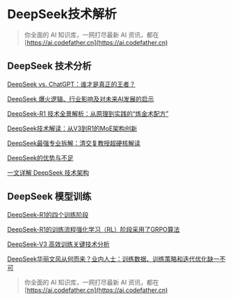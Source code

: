 # DeepSeek技术解析

>  你全面的 AI 知识库，一网打尽最新 AI 资讯，都在 [https://ai.codefather.cn](https://ai.codefather.cn)


## DeepSeek 技术分析 
[DeepSeek vs. ChatGPT：谁才是真正的王者？](DeepSeek%20技术分析/DeepSeek%20vs.%20ChatGPT：谁才是真正的王者？.md)

[DeepSeek 爆火逻辑、行业影响及对未来AI发展的启示](DeepSeek%20技术分析/DeepSeek%20爆火逻辑、行业影响及对未来AI发展的启示.md)

[DeepSeek-R1 技术全景解析：从原理到实践的“炼金术配方”](DeepSeek%20技术分析/DeepSeek-R1%20技术全景解析：从原理到实践的“炼金术配方”.md)

[DeepSeek技术解读：从V3到R1的MoE架构创新](DeepSeek%20技术分析/DeepSeek技术解读：从V3到R1的MoE架构创新.md)

[DeepSeek最强专业拆解：清交复教授超硬核解读](DeepSeek%20技术分析/DeepSeek最强专业拆解：清交复教授超硬核解读.md)

[DeepSeek的优势与不足](DeepSeek%20技术分析/DeepSeek的优势与不足.md)

[一文详解 DeepSeek 技术架构](DeepSeek%20技术分析/一文详解%20DeepSeek%20技术架构.md)

## DeepSeek 模型训练 
[DeepSeek-R1的四个训练阶段](DeepSeek%20模型训练/DeepSeek-R1的四个训练阶段.md)

[DeepSeek-R1的训练流程强化学习（RL）阶段采用了GRPO算法](DeepSeek%20模型训练/DeepSeek-R1的训练流程强化学习（RL）阶段采用了GRPO算法.md)

[DeepSeek-V3 高效训练关键技术分析](DeepSeek%20模型训练/DeepSeek-V3%20高效训练关键技术分析.md)

[DeepSeek华丽文风从何而来？业内人士：训练数据、训练策略和迭代优化缺一不可](DeepSeek%20模型训练/DeepSeek华丽文风从何而来？业内人士：训练数据、训练策略和迭代优化缺一不可.md)

>  你全面的 AI 知识库，一网打尽最新 AI 资讯，都在 [https://ai.codefather.cn](https://ai.codefather.cn)


